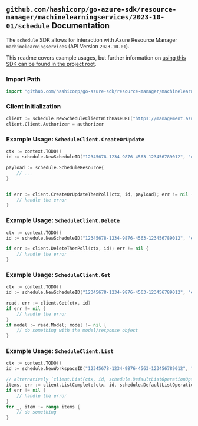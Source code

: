 
## `github.com/hashicorp/go-azure-sdk/resource-manager/machinelearningservices/2023-10-01/schedule` Documentation

The `schedule` SDK allows for interaction with Azure Resource Manager `machinelearningservices` (API Version `2023-10-01`).

This readme covers example usages, but further information on [using this SDK can be found in the project root](https://github.com/hashicorp/go-azure-sdk/tree/main/docs).

### Import Path

```go
import "github.com/hashicorp/go-azure-sdk/resource-manager/machinelearningservices/2023-10-01/schedule"
```


### Client Initialization

```go
client := schedule.NewScheduleClientWithBaseURI("https://management.azure.com")
client.Client.Authorizer = authorizer
```


### Example Usage: `ScheduleClient.CreateOrUpdate`

```go
ctx := context.TODO()
id := schedule.NewScheduleID("12345678-1234-9876-4563-123456789012", "example-resource-group", "workspaceValue", "scheduleValue")

payload := schedule.ScheduleResource{
	// ...
}


if err := client.CreateOrUpdateThenPoll(ctx, id, payload); err != nil {
	// handle the error
}
```


### Example Usage: `ScheduleClient.Delete`

```go
ctx := context.TODO()
id := schedule.NewScheduleID("12345678-1234-9876-4563-123456789012", "example-resource-group", "workspaceValue", "scheduleValue")

if err := client.DeleteThenPoll(ctx, id); err != nil {
	// handle the error
}
```


### Example Usage: `ScheduleClient.Get`

```go
ctx := context.TODO()
id := schedule.NewScheduleID("12345678-1234-9876-4563-123456789012", "example-resource-group", "workspaceValue", "scheduleValue")

read, err := client.Get(ctx, id)
if err != nil {
	// handle the error
}
if model := read.Model; model != nil {
	// do something with the model/response object
}
```


### Example Usage: `ScheduleClient.List`

```go
ctx := context.TODO()
id := schedule.NewWorkspaceID("12345678-1234-9876-4563-123456789012", "example-resource-group", "workspaceValue")

// alternatively `client.List(ctx, id, schedule.DefaultListOperationOptions())` can be used to do batched pagination
items, err := client.ListComplete(ctx, id, schedule.DefaultListOperationOptions())
if err != nil {
	// handle the error
}
for _, item := range items {
	// do something
}
```

